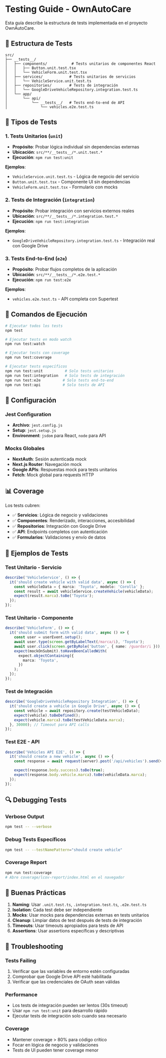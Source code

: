 # Testing Guide - OwnAutoCare

Esta guía describe la estructura de tests implementada en el proyecto OwnAutoCare.

## 📁 Estructura de Tests

```
src/
├── __tests__/
│   ├── components/           # Tests unitarios de componentes React
│   │   ├── Button.unit.test.tsx
│   │   └── VehicleForm.unit.test.tsx
│   ├── services/            # Tests unitarios de servicios
│   │   └── VehicleService.unit.test.ts
│   ├── repositories/        # Tests de integración
│   │   └── GoogleDriveVehicleRepository.integration.test.ts
│   └── app/
│       └── api/
│           └── __tests__/   # Tests end-to-end de API
│               └── vehicles.e2e.test.ts
```

## 🧪 Tipos de Tests

### 1. Tests Unitarios (`unit`)

- **Propósito**: Probar lógica individual sin dependencias externas
- **Ubicación**: `src/**/__tests__/*.unit.test.*`
- **Ejecución**: `npm run test:unit`

**Ejemplos**:

- `VehicleService.unit.test.ts` - Lógica de negocio del servicio
- `Button.unit.test.tsx` - Componente UI sin dependencias
- `VehicleForm.unit.test.tsx` - Formulario con mocks

### 2. Tests de Integración (`integration`)

- **Propósito**: Probar integración con servicios externos reales
- **Ubicación**: `src/**/__tests__/*.integration.test.*`
- **Ejecución**: `npm run test:integration`

**Ejemplos**:

- `GoogleDriveVehicleRepository.integration.test.ts` - Integración real con Google Drive

### 3. Tests End-to-End (`e2e`)

- **Propósito**: Probar flujos completos de la aplicación
- **Ubicación**: `src/**/__tests__/*.e2e.test.*`
- **Ejecución**: `npm run test:e2e`

**Ejemplos**:

- `vehicles.e2e.test.ts` - API completa con Supertest

## 🚀 Comandos de Ejecución

```bash
# Ejecutar todos los tests
npm test

# Ejecutar tests en modo watch
npm run test:watch

# Ejecutar tests con coverage
npm run test:coverage

# Ejecutar tests específicos
npm run test:unit          # Solo tests unitarios
npm run test:integration   # Solo tests de integración
npm run test:e2e          # Solo tests end-to-end
npm run test:api          # Solo tests de API
```

## 🔧 Configuración

### Jest Configuration

- **Archivo**: `jest.config.js`
- **Setup**: `jest.setup.js`
- **Environment**: `jsdom` para React, `node` para API

### Mocks Globales

- **NextAuth**: Sesión autenticada mock
- **Next.js Router**: Navegación mock
- **Google APIs**: Respuestas mock para tests unitarios
- **Fetch**: Mock global para requests HTTP

## 📊 Coverage

Los tests cubren:

- ✅ **Servicios**: Lógica de negocio y validaciones
- ✅ **Componentes**: Renderizado, interacciones, accesibilidad
- ✅ **Repositorios**: Integración con Google Drive
- ✅ **API**: Endpoints completos con autenticación
- ✅ **Formularios**: Validaciones y envío de datos

## 🧪 Ejemplos de Tests

### Test Unitario - Servicio

```typescript
describe('VehicleService', () => {
  it('should create vehicle with valid data', async () => {
    const vehicleData = { marca: 'Toyota', modelo: 'Corolla' };
    const result = await vehicleService.createVehicle(vehicleData);
    expect(result.marca).toBe('Toyota');
  });
});
```

### Test Unitario - Componente

```typescript
describe('VehicleForm', () => {
  it('should submit form with valid data', async () => {
    const user = userEvent.setup();
    await user.type(screen.getByLabelText(/marca/i), 'Toyota');
    await user.click(screen.getByRole('button', { name: /guardar/i }));
    expect(mockOnSubmit).toHaveBeenCalledWith(
      expect.objectContaining({
        marca: 'Toyota',
      })
    );
  });
});
```

### Test de Integración

```typescript
describe('GoogleDriveVehicleRepository Integration', () => {
  it('should create a vehicle in Google Drive', async () => {
    const vehicle = await repository.create(testVehicleData);
    expect(vehicle).toBeDefined();
    expect(vehicle.marca).toBe(testVehicleData.marca);
  }, 30000); // Timeout para API calls
});
```

### Test E2E - API

```typescript
describe('Vehicles API E2E', () => {
  it('should create a new vehicle', async () => {
    const response = await request(server).post('/api/vehicles').send(vehicleData).expect(200);

    expect(response.body.success).toBe(true);
    expect(response.body.vehicle.marca).toBe(vehicleData.marca);
  });
});
```

## 🔍 Debugging Tests

### Verbose Output

```bash
npm test -- --verbose
```

### Debug Tests Específicos

```bash
npm test -- --testNamePattern="should create vehicle"
```

### Coverage Report

```bash
npm run test:coverage
# Abre coverage/lcov-report/index.html en el navegador
```

## 📝 Buenas Prácticas

1. **Naming**: Usar `.unit.test.ts`, `.integration.test.ts`, `.e2e.test.ts`
2. **Isolation**: Cada test debe ser independiente
3. **Mocks**: Usar mocks para dependencias externas en tests unitarios
4. **Cleanup**: Limpiar datos de test después de tests de integración
5. **Timeouts**: Usar timeouts apropiados para tests de API
6. **Assertions**: Usar assertions específicas y descriptivas

## 🚨 Troubleshooting

### Tests Failing

1. Verificar que las variables de entorno estén configuradas
2. Comprobar que Google Drive API esté habilitada
3. Verificar que las credenciales de OAuth sean válidas

### Performance

- Los tests de integración pueden ser lentos (30s timeout)
- Usar `npm run test:unit` para desarrollo rápido
- Ejecutar tests de integración solo cuando sea necesario

### Coverage

- Mantener coverage > 80% para código crítico
- Focar en lógica de negocio y validaciones
- Tests de UI pueden tener coverage menor
